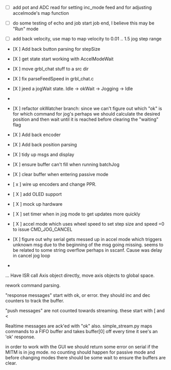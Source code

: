 -[ ] add pot and ADC read for setting inc_mode feed and for adjusting accelmode's map function

- [ ] do some testing of echo and job start job end, I believe this may be "Run" mode
- [ ] add back velocity, use map to map velocity to 0.01 .. 1.5 jog step range

- [X ] Add back button parsing for stepSize
- [X ] get state start working with AccelModeWait


- [X ] move grbl_chat stuff to a src dir
- [X ] fix parseFeedSpeed in grbl_chat.c
- [X ] jeed a jogWait state.  Idle -> okWait -> Jogging -> Idle
-

- [X ] refactor okWatcher branch:  since we can't figure out which "ok" is for which command for jog's perhaps we should calculate the desired position and then wait until it is reached before clearing the "waiting" flag
- [X ] Add back encoder
- [X ] Add back position parsing
- [X ] tidy up msgs and display
- [X ] ensure buffer can't fill when running batchJog
- [X ] clear buffer when entering passive mode
- [ x ] wire up encoders and change PPR.

- [ X ] add OLED support
- [ X ] mock up hardware
- [ X ]  set timer when in jog mode to get updates more quickly
- [ X ] accel mode which uses wheel speed to set step size and speed =0 to issue CMD_JOG_CANCEL
- [X ] figure out why serial gets messed up in accel mode which triggers unknown msg due to the beginning of the msg going missing.  seems to be related to some string overflow perhaps in sscanf.  Cause was delay in cancel jog loop
-

...  Have ISR call Axis object directly, move axis objects to global space.


rework command parsing.

"response messages" start with ok, or error.  they should inc and dec counters to track the buffer.

"push messages" are not counted towards streaming.  these start with [ and <

Realtime messages are ack'ed with "ok" also.  simple_stream.py maps commands to a FIFO buffer and takes buffer[0] off every time it see's an 'ok' response.

in order to work with the GUI we should return some error on serial if the MITM is in jog mode.  no counting should happen for passive mode and before changing modes there should be some wait to ensure the buffers are clear.

